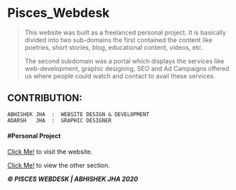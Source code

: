 # Pisces_Webdesk
 
> This website was built as a freelanced personal project. It is basically divided into two sub-domains the first contained the content like poetries, short stories, blog, educational content, videos, etc. 
> 
> The second subdomain was a portal which displays the services like web-development, graphic designing, SEO and Ad Campaigns offered us where people could watch and contact to avail these services.

## CONTRIBUTION:
    ABHISHEK JHA  :  WEBSITE DESIGN & DEVELOPMENT
    ADARSH   JHA  :  GRAPHIC DESIGNER

#### #Personal Project

[Click Me!](https://abh1shekjha.github.io/Pisces_Webdesk/) to visit the website.

[Click Me!](https://abh1shekjha.github.io/Pisces_Webdesk/services_pisces_webdesk/index.html) to view the other section.


**_&copy; PISCES WEBDESK | ABHISHEK JHA 2020_**
